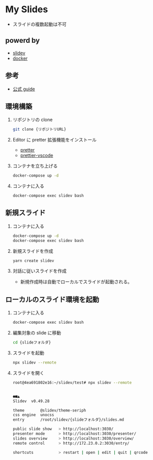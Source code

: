 # My Slides

- スライドの複数起動は不可

## powerd by

- [slidev](https://github.com/slidevjs/slidev)
- [docker](https://www.docker.com/)

## 参考

- [公式 guide](https://sli.dev/guide/)

## 環境構築

1. リポジトリの clone

   ```sh
   git clone {リポジトリURL}
   ```

2. Editor に pretter 拡張機能をインストール

   - [pretter](https://prettier.io/)
   - [prettier-vscode](https://marketplace.visualstudio.com/items?itemName=esbenp.prettier-vscode)

3. コンテナを立ち上げる

   ```sh
   docker-compose up -d
   ```

4. コンテナに入る

   ```sh
   docker-compose exec slidev bash
   ```

## 新規スライド

1. コンテナに入る

   ```sh
   docker-compose up -d
   docker-compose exec slidev bash
   ```

2. 新規スライドを作成

   ```sh
   yarn create slidev
   ```

3. 対話に従いスライドを作成

   - 新規作成時は自動でローカルでスライドが起動される。

## ローカルのスライド環境を起動

1. コンテナに入る

   ```sh
   docker-compose exec slidev bash
   ```

2. 編集対象の slide に移動

   ```sh
   cd {slideフォルダ}
   ```

3. スライドを起動

   ```sh
   npx slidev --remote
   ```

4. スライドを開く

   ```sh
   root@4ea691802e16:~/slidev/test# npx slidev --remote


   ●■▲
   Slidev  v0.49.28

   theme       @slidev/theme-seriph
   css engine  unocss
   entry       /root/slidev/{slideフォルダ}/slides.md

   public slide show   > http://localhost:3030/
   presenter mode      > http://localhost:3030/presenter/
   slides overview     > http://localhost:3030/overview/
   remote control      > http://172.23.0.2:3030/entry/

   shortcuts           > restart | open | edit | quit | qrcode
   ```
